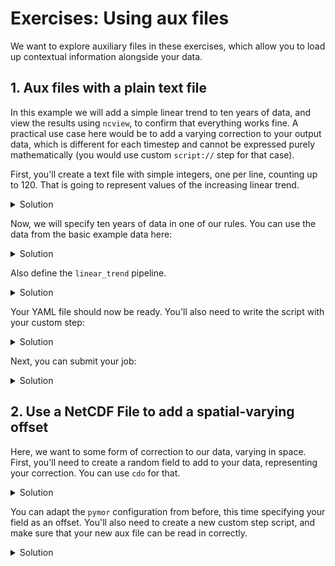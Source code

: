 # Exercises: Using aux files

We want to explore auxiliary files in these exercises, which allow you to load up contextual information
alongside your data. 

## 1. Aux files with a plain text file

In this example we will add a simple linear trend to ten years of data, and view the results using
`ncview`, to confirm that everything works fine. A practical use case here would be to add a varying
correction to your output data, which is different for each timestep and cannot be expressed purely
mathematically (you would use custom `script://` step for that case).

First, you'll create a text file with simple integers, one per line, counting up to 120. That is 
going to represent values of the increasing linear trend.

<details>
  <summary>Solution</summary>
  There are many ways to do this. For example:

  ```python
  numbers = list(range(1, 121))
  with open("numbers.txt", "w") as f:
      [f.write(f"{n}\n") for n in numbers]
  ```
  Or in pure shell:

  ```bash
  seq 1 120 > numbers.txt
  ```
</details>

Now, we will specify ten years of data in one of our rules. You can use 
the data from the basic example data here:

<details>
  <summary>Solution</summary>

  ```yaml
  general:
      cmor_version: CMIP6
  pymor:
      warn_on_no_rule: False
  rules:
      - name: "linear trend example"
        cmor_variable: tas 
        experiment_id: "piControl"
        grid_label: "gn"
        model_component: "atmos"
        model_variable: tsurf
        output_directory: "."
        source_id: "POOF-ESM"  # Paul's Outrageously Obviously Fake Earth System Model
        table_name: "Amon"
        variant_label: "r1i1p1f1"
        aux:
          - name: "numbers"
            path: "numbers.txt"
        inputs:
          - pattern: "modelA_temp_....0101.nc"
            path: "/work/ab0995/a270243/pymor_workshop/exercises/data"
        pipelines:
           - "linear_trend"
  ```
</details>

Also define the `linear_trend` pipeline.

<details>
  <summary>Solution</summary>

  ```yaml
  general:
      cmor_version: CMIP6
  pymor:
      warn_on_no_rule: False
  rules:
      - name: "linear trend example"
        cmor_variable: tas 
        experiment_id: "piControl"
        grid_label: "gn"
        model_component: "atmos"
        model_variable: tsurf
        output_directory: "."
        source_id: "POOF-ESM"  # Paul's Outrageously Obviously Fake Earth System Model
        table_name: "Amon"
        variant_label: "r1i1p1f1"
        aux:
          - name: "numbers"
            path: "numbers.txt"
        inputs:
          - pattern: "modelA_temp_....0101.nc"
            path: "/work/ab0995/a270243/pymor_workshop/exercises/data"
        pipelines:
           - "linear_trend"
  pipelines:
      - name: "linear_trend"
        steps:
          - "pymor.core.gather_inputs.load_mfdataset"
          - "pymor.std_lib.generic.get_variable"
          - "script://add_linear_trend.py:add_linear_trend"
          - "pymor.std_lib.generic.trigger_compute"
          - "pymor.std_lib.generic.show_data"
          - "pymor.std_lib.files.save_dataset"
   ```


</details>

Your YAML file should now be ready. You'll also need to write the script
with your custom step:
    
<details>
  <summary>Solution</summary>

  ```python
  import xarray as xr


  def add_linear_trend(data, rule):
      numbers = rule.aux["numbers"]
      numbers = [int(n) for n in numbers.split()]
      # Convert the numbers into an xarray with timestamps:
      numbers = xr.DataArray(data=numbers, coords=[data.time])
      data += numbers
      data.name = "example"
      return data
  ```
</details>

Next, you can submit your job:

<details>
  <summary>Solution</summary>
  
  ```console
  $ sbatch exercises/aux_files/linear-trend.slurm
  ```
</details>

## 2. Use a NetCDF File to add a spatial-varying offset

Here, we want to some form of correction to our data, varying in space. First, you'll
need to create a random field to add to your data, representing your correction. You can
use `cdo` for that.

<details>
  <summary>Solution</summary>
  
  ```console
  $ cdo -f nc -mulc,100 -random,r720x360 my_correction.nc 
  ```
</details>

You can adapt the `pymor` configuration from before, this time specifying your field as 
an offset. You'll also need to create a new custom step script, and make sure that your
new aux file can be read in correctly.

<details>
  <summary>Solution</summary>

  You'll need to take care of a few things here:

  1. Specifying the new aux file

  ```diff
    aux:
  -    - name: "numbers"
  -      path: "numbers.txt"
  +    - name: "spatial-correction"
  +      path: "my_correction.nc"
  +      loader: "xarray.open_dataset"
  ```

</details>
